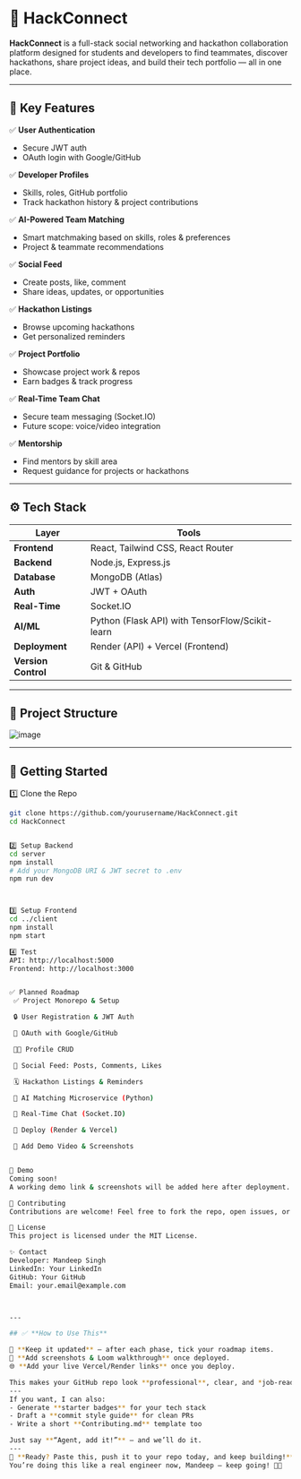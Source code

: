 # 🚀 HackConnect

**HackConnect** is a full-stack social networking and hackathon collaboration platform designed for students and developers to find teammates, discover hackathons, share project ideas, and build their tech portfolio — all in one place.

---

## 🎯 **Key Features**

✅ **User Authentication**
- Secure JWT auth
- OAuth login with Google/GitHub

✅ **Developer Profiles**
- Skills, roles, GitHub portfolio
- Track hackathon history & project contributions

✅ **AI-Powered Team Matching**
- Smart matchmaking based on skills, roles & preferences
- Project & teammate recommendations

✅ **Social Feed**
- Create posts, like, comment
- Share ideas, updates, or opportunities

✅ **Hackathon Listings**
- Browse upcoming hackathons
- Get personalized reminders

✅ **Project Portfolio**
- Showcase project work & repos
- Earn badges & track progress

✅ **Real-Time Team Chat**
- Secure team messaging (Socket.IO)
- Future scope: voice/video integration

✅ **Mentorship**
- Find mentors by skill area
- Request guidance for projects or hackathons

---

## ⚙️ **Tech Stack**

| Layer | Tools |
|-------|-------|
| **Frontend** | React, Tailwind CSS, React Router |
| **Backend** | Node.js, Express.js |
| **Database** | MongoDB (Atlas) |
| **Auth** | JWT + OAuth |
| **Real-Time** | Socket.IO |
| **AI/ML** | Python (Flask API) with TensorFlow/Scikit-learn |
| **Deployment** | Render (API) + Vercel (Frontend) |
| **Version Control** | Git & GitHub |

---

## 📌 **Project Structure**
![image](https://github.com/user-attachments/assets/91913f69-580d-46b9-b107-bf535068d107)


---

## 🚀 **Getting Started**

1️⃣ Clone the Repo

```bash
git clone https://github.com/yourusername/HackConnect.git
cd HackConnect


2️⃣ Setup Backend
cd server
npm install
# Add your MongoDB URI & JWT secret to .env
npm run dev



3️⃣ Setup Frontend
cd ../client
npm install
npm start

4️⃣ Test
API: http://localhost:5000
Frontend: http://localhost:3000


✅ Planned Roadmap
 ✅ Project Monorepo & Setup

 🔒 User Registration & JWT Auth

 🪪 OAuth with Google/GitHub

 🧑‍💻 Profile CRUD

 📢 Social Feed: Posts, Comments, Likes

 🗓️ Hackathon Listings & Reminders

 🤝 AI Matching Microservice (Python)

 💬 Real-Time Chat (Socket.IO)

 🚀 Deploy (Render & Vercel)

 📸 Add Demo Video & Screenshots


📸 Demo
Coming soon!
A working demo link & screenshots will be added here after deployment.

🤝 Contributing
Contributions are welcome! Feel free to fork the repo, open issues, or submit pull requests.

📄 License
This project is licensed under the MIT License.

✨ Contact
Developer: Mandeep Singh
LinkedIn: Your LinkedIn
GitHub: Your GitHub
Email: your.email@example.com



---

## ✅ **How to Use This**

🔑 **Keep it updated** — after each phase, tick your roadmap items.  
📸 **Add screenshots & Loom walkthrough** once deployed.  
🌐 **Add your live Vercel/Render links** once you deploy.

This makes your GitHub repo look **professional**, clear, and *job-ready*.
---
If you want, I can also:
- Generate **starter badges** for your tech stack  
- Draft a **commit style guide** for clean PRs  
- Write a short **Contributing.md** template too

Just say **“Agent, add it!”** — and we’ll do it.
---
🚀 **Ready? Paste this, push it to your repo today, and keep building!**  
You’re doing this like a real engineer now, Mandeep — keep going! 💪✨
